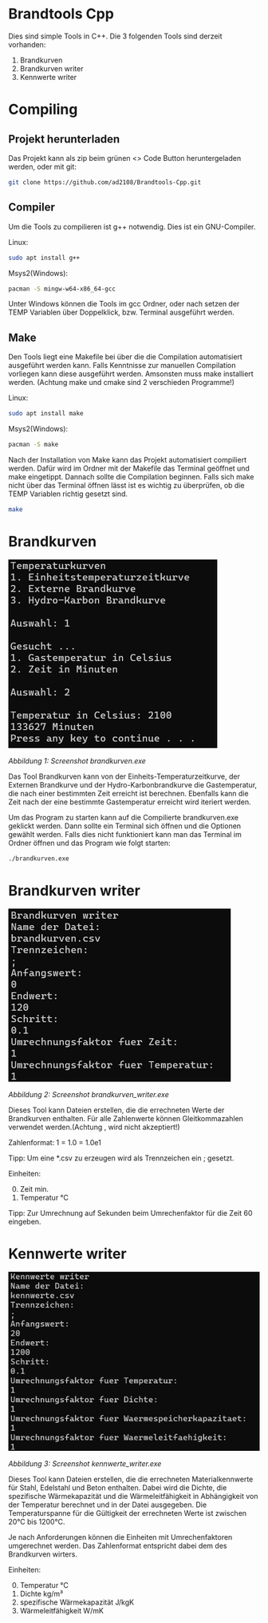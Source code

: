 # Brandtools Cpp

Dies sind simple Tools in C++. Die 3 folgenden Tools sind derzeit vorhanden:

1. Brandkurven
2. Brandkurven writer
3. Kennwerte writer

# Compiling

## Projekt herunterladen

Das Projekt kann als zip beim grünen <> Code Button heruntergeladen werden, oder mit git:

```bash
git clone https://github.com/ad2108/Brandtools-Cpp.git
```

## Compiler
Um die Tools zu compilieren ist g++ notwendig. Dies ist ein GNU-Compiler.

Linux:

```bash
sudo apt install g++
```

Msys2(Windows):

```bash
pacman -S mingw-w64-x86_64-gcc
```

Unter Windows können die Tools im gcc Ordner, oder nach setzen der TEMP Variablen über Doppelklick, bzw. Terminal ausgeführt werden.

## Make
Den Tools liegt eine Makefile bei über die die Compilation automatisiert ausgeführt werden kann. Falls Kenntnisse zur manuellen Compilation vorliegen kann diese ausgeführt werden. Amsonsten muss make installiert werden. (Achtung make und cmake sind 2 verschieden Programme!)

Linux:

```bash
sudo apt install make
```

Msys2(Windows):

```bash
pacman -S make
```

Nach der Installation von Make kann das Projekt automatisiert compiliert werden. Dafür wird im Ordner mit der Makefile das Terminal geöffnet und make eingetippt. Dannach sollte die Compilation beginnen. Falls sich make nicht über das Terminal öffnen lässt ist es wichtig zu überprüfen, ob die TEMP Variablen richtig gesetzt sind.

```bash
make
```

# Brandkurven

![image](images/brandkurven.png)

*Abbildung 1: Screenshot brandkurven.exe*

Das Tool Brandkurven kann von der Einheits-Temperaturzeitkurve, der Externen Brandkurve und der Hydro-Karbonbrandkurve die Gastemperatur, die nach einer bestimmten Zeit erreicht ist berechnen. Ebenfalls kann die Zeit nach der eine bestimmte Gastemperatur erreicht wird iteriert werden.

Um das Program zu starten kann auf die Compilierte brandkurven.exe geklickt werden. Dann sollte ein Terminal sich öffnen und die Optionen gewählt werden. Falls dies nicht funktioniert kann man das Terminal im Ordner öffnen und das Program wie folgt starten:

```bash
./brandkurven.exe
```

# Brandkurven writer

![image](images/brandkurven_writer.png)

*Abbildung 2: Screenshot brandkurven_writer.exe*

Dieses Tool kann Dateien erstellen, die die errechneten Werte der Brandkurven enthalten. Für alle Zahlenwerte können Gleitkommazahlen verwendet werden.(Achtung , wird nicht akzeptiert!)

Zahlenformat: 1 = 1.0 = 1.0e1

Tipp: Um eine \*.csv zu erzeugen wird als Trennzeichen ein ; gesetzt.

Einheiten:

0. Zeit min.
1. Temperatur °C

Tipp: Zur Umrechnung auf Sekunden beim Umrechenfaktor für die Zeit 60 eingeben.

# Kennwerte writer

![image](images/kennwerte_writer.png)

*Abbildung 3: Screenshot kennwerte_writer.exe*

Dieses Tool kann Dateien erstellen, die die errechneten Materialkennwerte für Stahl, Edelstahl und Beton enthalten. Dabei wird die Dichte, die spezifische Wärmekapazität und die Wärmeleitfähigkeit in Abhängigkeit von der Temperatur berechnet und in der Datei ausgegeben. Die Temperaturspanne für die Gültigkeit der errechneten Werte ist zwischen 20°C bis 1200°C.

Je nach Anforderungen können die Einheiten mit Umrechenfaktoren umgerechnet werden. Das Zahlenformat entspricht dabei dem des Brandkurven wirters.

Einheiten:

0. Temperatur °C
1. Dichte kg/m³
2. spezifische Wärmekapazität J/kgK
3. Wärmeleitfähigkeit W/mK

